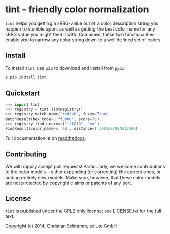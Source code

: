 tint - friendly color normalization
===================================

`tint` helps you getting a sRBG-value out of a color description string you happen
to stumble upon, as well as getting the best color name for any sRBG value you might
feed it with. Combined, these two functionalities enable you to narrow any color string
down to a well defined set of colors.

Install
-------

To install `tint`, use `pip` to download and install from `pypi`:

```bash
$ pip install tint
```

Quickstart
----------

```python
>>> import tint
>>> registry = tint.TintRegistry()
>>> registry.match_name("redish", fuzzy=True)
MatchResult(hex_code=u'ff0000', score=78)
>>> registry.find_nearest("ff1010", "en")
FindResult(color_name=u'red', distance=1.3001607954612469)
```

Full documentation is on [readthedocs](http://python-tint.readthedocs.org).


Contributing
------------

We will happily accept pull requests! Particularly, we welcome contributions to the color models – either expanding (or correcting) the current ones, or adding entirely new models. Make sure, however, that these color models are not protected by copyright claims or patents of any sort.

License
-------

`tint` is published under the GPL2 only license; see LICENSE.txt for the full text.

Copyright (c) 2014, Christian Schramm, solute GmbH
